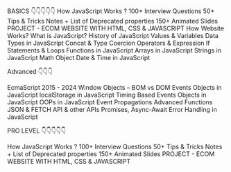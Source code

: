 BASICS 👇👇👇👇👇
How JavaScript Works ?
100+ Interview Questions
50+ Tips & Tricks
Notes + List of
Deprecated properties
150+ Animated Slides
PROJECT -
ECOM WEBSITE WITH
HTML, CSS &
JAVASCRIPT
How Website Works?
What is JavaScript?
History of JavaScript
Values & Variables
Data Types in JavaScript
Concat & Type Coercion
Operators & Expression
If Statements & Loops
Functions in JavaScript
Arrays in JavaScript
Strings in JavaScript
Math Object
Date & Time in JavaScript


Advanced 👇👇👇

EcmaScript 2015 - 2024
Window Objects –
BOM vs DOM
Events Objects in JavaScript
localStorage in JavaScript
Timing Based Events
Objects in JavaScript
OOPs in JavaScript
Event Propagations
Advanced Functions
JSON & FETCH API & other APIs
Promises, Async-Await
Error Handling in JavaScript


PRO LEVEL 👇👇👇👇👇

How JavaScript Works ?
100+ Interview Questions
50+ Tips & Tricks
Notes + List of
Deprecated properties
150+ Animated Slides
PROJECT -
ECOM WEBSITE WITH
HTML, CSS &
JAVASCRIPT
